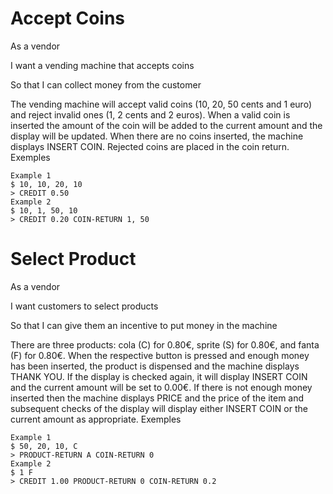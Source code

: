 # Accept Coins
As a vendor

I want a vending machine that accepts coins

So that I can collect money from the customer

The vending machine will accept valid coins (10, 20, 50 cents and 1 euro) and reject invalid ones (1, 2 cents and 2 euros).
When a valid coin is inserted the amount of the coin will be added to the current amount and the display will be updated.
When there are no coins inserted, the machine displays INSERT COIN.
Rejected coins are placed in the coin return.
Exemples
```
Example 1
$ 10, 10, 20, 10
> CREDIT 0.50
Example 2
$ 10, 1, 50, 10
> CREDIT 0.20 COIN-RETURN 1, 50
```
# Select Product
As a vendor

I want customers to select products

So that I can give them an incentive to put money in the machine

There are three products: cola (C) for 0.80€, sprite (S) for 0.80€, and fanta (F) for 0.80€. When the respective button is pressed and enough money has been inserted, the product is dispensed and the machine displays THANK YOU.
If the display is checked again, it will display INSERT COIN and the current amount will be set to 0.00€.
If there is not enough money inserted then the machine displays PRICE and the price of the item and subsequent checks of the display will display either INSERT COIN or the current amount as appropriate.
Exemples
```
Example 1
$ 50, 20, 10, C
> PRODUCT-RETURN A COIN-RETURN 0
Example 2
$ 1 F
> CREDIT 1.00 PRODUCT-RETURN 0 COIN-RETURN 0.2

```